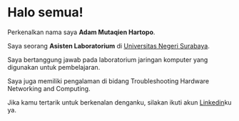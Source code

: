 # Halo semua! 

Perkenalkan nama saya **Adam Mutaqien Hartopo**.<br>

Saya seorang **Asisten Laboratorium** di [Universitas Negeri Surabaya](https://unesa.ac.id/).<br>

Saya bertanggung jawab pada laboratorium jaringan komputer yang digunakan untuk pembelajaran.<br>

Saya juga memiliki pengalaman di bidang Troubleshooting Hardware Networking and Computing.<br>

Jika kamu tertarik untuk berkenalan denganku, silakan ikuti akun [Linkedin](https://www.linkedin.com/in/adam-mutaqien-hartopo-0ab19428b/)ku ya.
